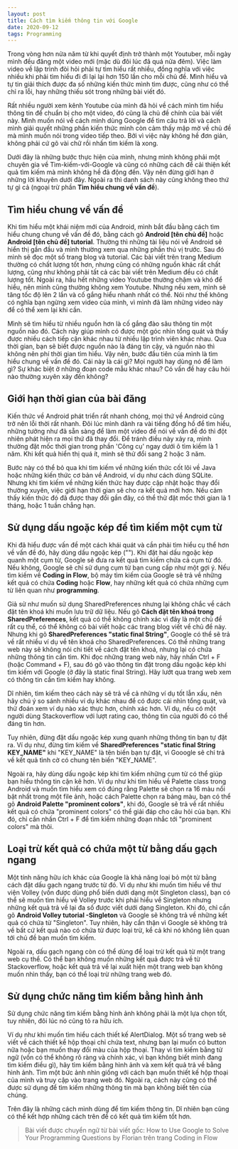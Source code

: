```yaml
---
layout: post
title: Cách tìm kiếm thông tin với Google
date: 2020-09-12
tags: Programming
---
```


Trong vòng hơn nửa năm từ khi quyết định trở thành một Youtuber, mỗi ngày mình đều đăng một video mới (mặc dù đôi lúc đã quá nửa đêm). Việc làm video về lập trình đòi hỏi phải tự tìm hiểu rất nhiều, đồng nghĩa với việc nhiều khi phải tìm hiểu đi đi lại lại hơn 150 lần cho mỗi chủ đề. Mình hiểu và tự tin giải thích được đa số những kiến thức mình tìm được, cũng như có thể chỉ ra lỗi, hay những thiếu sót trong những bài viết đó.

Rất nhiều người xem kênh Youtube của mình đã hỏi về cách mình tìm hiểu thông tin để chuẩn bị cho một video, đó cũng là chủ đề chính của bài viết này. Mình muốn nói về cách mình dùng Google để tìm câu trả lời và cách mình giải quyết những phần kiến thức mình còn cảm thấy mập mờ về chủ đề mà mình muốn nói trong video tiếp theo. Bởi vì việc này không hề đơn giản, không phải cứ gõ vài chữ rồi nhấn tìm kiếm là xong.

Dưới đây là những bước thực hiện của mình, nhưng mình không phải một chuyên gia về Tìm-kiếm-với-Google và cũng có những cách để cải thiện kết quả tìm kiếm mà mình không hề đả động đến. Vậy nên đừng giới hạn ở những lời khuyên dưới đây. Ngoài ra thì danh sách này cũng không theo thứ tự gì cả (ngoại trừ phần **Tìm hiểu chung về vấn đề**).

## Tìm hiểu chung về vấn đề
Khi tìm hiểu một khái niệm mới của Android, mình bắt đầu bằng cách tìm hiểu chung chung về vấn đề đó, bằng cách gõ **Android [tên chủ đề]** hoặc **Android [tên chủ đề] tutorial**. Thường thì những tài liệu nói về Android sẽ hiển thị gần đầu và mình thường xem qua những phần thú vị trước. Sau đó mình sẽ đọc một số trang blog và tutorial. Các bài viết trên trang Medium thường có chất lượng tốt hơn, nhưng cũng có những nguồn khác rất chất lượng, cũng như không phải tất cả các bài viết trên Medium đều có chất lượng tốt. Ngoài ra, hầu hết những video Youtube thường chậm và khó để hiểu, nên mình cũng thường không xem Youtube. Nhưng nếu xem, mình sẽ tăng tốc độ lên 2 lần và cố gắng hiểu nhanh nhất có thể. Nói như thế không có nghĩa bạn ngừng xem video của mình, vì mình đã làm những video này để có thể xem lại khi cần.

Mình sẽ tìm hiểu từ nhiều nguồn hơn là cố gắng đào sâu thông tin một nguồn nào đó. Cách này giúp mình có được một góc nhìn tổng quát và thấy được nhiều cách tiếp cận khác nhau từ nhiều lập trình viên khác nhau. Qua thời gian, bạn sẽ biết được nguồn nào là đáng tin cậy, và nguồn nào thì không nên phí thời gian tìm hiểu. Vậy nên, bước đầu tiên của mình là tìm hiểu chung về vấn đề đó. Cái này là cái gì? Mọi người hay dùng nó để làm gì? Sự khác biệt ở những đoạn code mẫu khác nhau? Có vấn đề hay câu hỏi nào thường xuyên xảy đến không?

## Giới hạn thời gian của bài đăng
Kiến thức về Android phát triển rất nhanh chóng, mọi thứ về Android cũng trở nên lỗi thời rất nhanh. Đôi lúc mình dành ra vài tiếng đồng hồ để tìm hiểu, những tưởng như đã sẵn sàng để làm một video để nói về vấn đề đó thì đột nhiên phát hiện ra mọi thứ đã thay đổi. Để tránh điều này xảy ra, mình thường đặt mốc thời gian trong phần 'Công cụ' ngay dưới ô tìm kiếm là 1 năm. Khi kết quả hiển thị quá ít, mình sẽ thử đổi sang 2 hoặc 3 năm.

Bước này có thể bỏ qua khi tìm kiếm về những kiến thức cốt lõi về Java hoặc những kiến thức cơ bản về Android, ví dụ như cách dùng SQLite. Nhưng khi tìm kiếm về những kiến thức hay được cập nhật hoặc thay đổi thường xuyên, việc giới hạn thời gian sẽ cho ra kết quả mới hơn. Nếu cảm thấy kiến thức đó đã được thay đổi gần đây, có thể thử đặt mốc thời gian là 1 tháng, hoặc 1 tuần chẳng hạn.

## Sử dụng dấu ngoặc kép để tìm kiếm một cụm từ
Khi đã hiểu được vấn đề một cách khái quát và cần phải tìm hiểu cụ thể hơn về vấn đề đó, hãy dùng dấu ngoặc kép (""). Khi đặt hai dấu ngoặc kép quanh một cụm từ, Google sẽ đưa ra kết quả tìm kiếm chứa cả cụm từ đó. Nếu không, Google sẽ chỉ sử dụng cụm từ bạn cung cấp như một gợi ý. Nếu tìm kiếm về **Coding in Flow**, bộ máy tìm kiếm của Google sẽ trả về những kết quả có chứa **Coding** hoặc **Flow**, hay những kết quả có chứa những cụm từ liên quan như **programming**. 

Giả sử như muốn sử dụng SharedPreferences nhưng lại không chắc về cách đặt tên khoá khi muốn lưu trữ dữ liệu. Nếu gõ **Cách đặt tên khoá trong SharedPreferences**, kết quả có thể không chính xác vì đây là một chủ đề rất cụ thể, có thể không có bài viết hoặc các trang blog viết về chủ đề này. Nhưng khi gõ **SharedPreferences "static final String"**, Google có thể sẽ trả về rất nhiều ví dụ về tên khoá cho SharedPreferences. Có thể những trang web này sẽ không nói chi tiết về cách đặt tên khoá, nhưng lại có chứa những thông tin cần tìm. Khi đọc những trang web này, hãy nhấn Ctrl + F (hoặc Command + F), sau đó gõ vào thông tin đặt trong dấu ngoặc kép khi tìm kiếm với Google (ở đây là static final String). Hãy lướt qua trang web xem có thông tin cần tìm kiếm hay không.

Dĩ nhiên, tìm kiếm theo cách này sẽ trả về cả những ví dụ tốt lẫn xấu, nên hãy chú ý so sánh nhiều ví dụ khác nhau để có được cái nhìn tổng quát, và thử đoán xem ví dụ nào xác thực hơn, chính xác hơn. Ví dụ, nếu có một người dùng Stackoverflow với lượt rating cao, thông tin của người đó có thể đáng tin hơn.

Tuy nhiên, đừng đặt dấu ngoặc kép xung quanh những thông tin bạn tự đặt ra. Ví dụ như, đừng tìm kiếm về **SharedPreferences "static final String KEY_NAME"** khi "KEY_NAME" là tên biến bạn tự đặt, vì Gooogle sẽ chỉ trả về kết quả tình cờ có chung tên biến "KEY_NAME".

Ngoài ra, hãy dùng dấu ngoặc kép khi tìm kiếm những cụm từ có thể giúp bạn hiểu thông tin cặn kẽ hơn. Ví dụ như khi tìm hiểu về Palette class trong Android và muốn tìm hiểu xem có đúng rằng Palette sẽ chọn ra 16 màu nổi bật nhất trong một file ảnh, hoặc cách Palette chọn ra bảng màu, bạn có thể gõ **Android Palette "prominent colors"**, khi đó, Google sẽ trả về rất nhiều kết quả có chứa "prominent colors" có thể giải đáp cho câu hỏi của bạn. Khi đó, chỉ cần nhấn Ctrl + F để tìm kiếm những đoạn nhắc tới "prominent colors" mà thôi.

## Loại trừ kết quả có chứa một từ bằng dấu gạch ngang
Một tính năng hữu ích khác của Google là khả năng loại bỏ một từ bằng cách đặt dấu gạch ngang trước từ đó. Ví dụ như khi muốn tìm hiểu về thư viện Volley (vốn được dùng phổ biến dưới dạng một Singleton class), bạn có thể sẽ muốn tìm hiểu về Volley trước khi phải hiểu về Singleton nhưng những kết quả trả về lại đa số được viết dưới dạng Singleton. Khi đó, chỉ cần gõ **Android Volley tutorial -Singleton** và Google sẽ không trả về những kết quả có chứa từ "Singleton". Tuy nhiên, hãy cẩn thận vì Google sẽ không trả về bất cứ kết quả nào có chứa từ được loại trừ, kể cả khi nó không liên quan tới chủ đề bạn muốn tìm kiếm.

Ngoài ra, dấu gạch ngang còn có thể dùng để loại trừ kết quả từ một trang web cụ thể. Có thể bạn không muốn những kết quả được trả về từ Stackoverflow, hoặc kết quả trả về lại xuất hiện một trang web bạn không muốn nhìn thấy, bạn có thể loại trừ những trang web đó.

## Sử dụng chức năng tìm kiếm bằng hình ảnh
Sử dụng chức năng tìm kiếm bằng hình ảnh không phải là một lựa chọn tốt, tuy nhiên, đôi lúc nó cũng tỏ ra hữu ích. 

Ví dụ như khi muốn tìm hiểu cách thiết kế AlertDialog. Một số trang web sẽ viết về cách thiết kể hộp thoại chỉ chứa text, nhưng bạn lại muốn có button nữa hoặc bạn muốn thay đổi màu của hộp thoại. Thay vì tìm kiếm bằng từ ngữ (vốn có thể không rõ ràng và chính xác, vì bạn không biết mình đang tìm kiếm điều gì), hãy tìm kiếm bằng hình ảnh và xem kết quả trả về bằng hình ảnh. Tìm một bức ảnh nhìn giống với cách bạn muốn thiết kế hộp thoại của mình và truy cập vào trang web đó. Ngoài ra, cách này cũng có thể được sử dụng để tìm kiếm những thông tin mà bạn không biết tên của chúng.

Trên đây là những cách mình dùng để tìm kiếm thông tin. Dĩ nhiên bạn cũng có thể kết hợp những cách trên để có kết quả tìm kiếm tốt hơn.

> Bài viết được chuyển ngữ từ bài viết gốc: How to Use Google to Solve Your Programming Questions by Florian trên trang Coding in Flow
